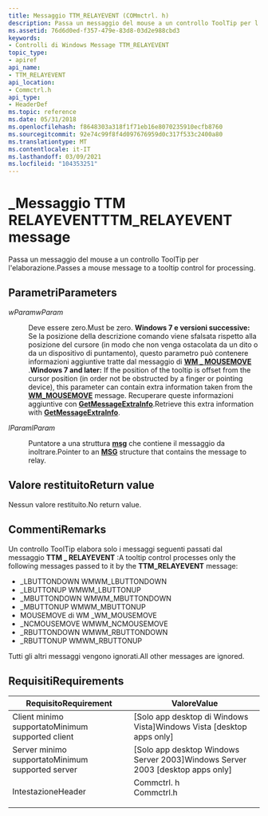 ```yaml
---
title: Messaggio TTM_RELAYEVENT (COMmctrl. h)
description: Passa un messaggio del mouse a un controllo ToolTip per l'elaborazione.
ms.assetid: 76d6d0ed-f357-479e-83d8-03d2e988cbd3
keywords:
- Controlli di Windows Message TTM_RELAYEVENT
topic_type:
- apiref
api_name:
- TTM_RELAYEVENT
api_location:
- Commctrl.h
api_type:
- HeaderDef
ms.topic: reference
ms.date: 05/31/2018
ms.openlocfilehash: f8648303a318f1f71eb16e8070235910ecfb8760
ms.sourcegitcommit: 92e74c99f8f4d097676959d0c317f533c2400a80
ms.translationtype: MT
ms.contentlocale: it-IT
ms.lasthandoff: 03/09/2021
ms.locfileid: "104353251"
---
```

# <a name="ttm_relayevent-message"></a><span data-ttu-id="157b4-104">\_Messaggio TTM RELAYEVENT</span><span class="sxs-lookup"><span data-stu-id="157b4-104">TTM\_RELAYEVENT message</span></span>

<span data-ttu-id="157b4-105">Passa un messaggio del mouse a un controllo ToolTip per l'elaborazione.</span><span class="sxs-lookup"><span data-stu-id="157b4-105">Passes a mouse message to a tooltip control for processing.</span></span>

## <a name="parameters"></a><span data-ttu-id="157b4-106">Parametri</span><span class="sxs-lookup"><span data-stu-id="157b4-106">Parameters</span></span>

<dl> <dt>

<span data-ttu-id="157b4-107">*wParam*</span><span class="sxs-lookup"><span data-stu-id="157b4-107">*wParam*</span></span> 
</dt> <dd>

<span data-ttu-id="157b4-108">Deve essere zero.</span><span class="sxs-lookup"><span data-stu-id="157b4-108">Must be zero.</span></span> <span data-ttu-id="157b4-109">**Windows 7 e versioni successive:** Se la posizione della descrizione comando viene sfalsata rispetto alla posizione del cursore (in modo che non venga ostacolata da un dito o da un dispositivo di puntamento), questo parametro può contenere informazioni aggiuntive tratte dal messaggio di [**WM \_ MOUSEMOVE**](/windows/desktop/inputdev/wm-mousemove) .</span><span class="sxs-lookup"><span data-stu-id="157b4-109">**Windows 7 and later:** If the position of the tooltip is offset from the cursor position (in order not be obstructed by a finger or pointing device), this parameter can contain extra information taken from the [**WM\_MOUSEMOVE**](/windows/desktop/inputdev/wm-mousemove) message.</span></span> <span data-ttu-id="157b4-110">Recuperare queste informazioni aggiuntive con [**GetMessageExtraInfo**](/windows/desktop/api/winuser/nf-winuser-getmessageextrainfo).</span><span class="sxs-lookup"><span data-stu-id="157b4-110">Retrieve this extra information with [**GetMessageExtraInfo**](/windows/desktop/api/winuser/nf-winuser-getmessageextrainfo).</span></span>

</dd> <dt>

<span data-ttu-id="157b4-111">*lParam*</span><span class="sxs-lookup"><span data-stu-id="157b4-111">*lParam*</span></span> 
</dt> <dd>

<span data-ttu-id="157b4-112">Puntatore a una struttura [**msg**](/windows/win32/api/winuser/ns-winuser-msg) che contiene il messaggio da inoltrare.</span><span class="sxs-lookup"><span data-stu-id="157b4-112">Pointer to an [**MSG**](/windows/win32/api/winuser/ns-winuser-msg) structure that contains the message to relay.</span></span>

</dd> </dl>

## <a name="return-value"></a><span data-ttu-id="157b4-113">Valore restituito</span><span class="sxs-lookup"><span data-stu-id="157b4-113">Return value</span></span>

<span data-ttu-id="157b4-114">Nessun valore restituito.</span><span class="sxs-lookup"><span data-stu-id="157b4-114">No return value.</span></span>

## <a name="remarks"></a><span data-ttu-id="157b4-115">Commenti</span><span class="sxs-lookup"><span data-stu-id="157b4-115">Remarks</span></span>

<span data-ttu-id="157b4-116">Un controllo ToolTip elabora solo i messaggi seguenti passati dal messaggio **TTM \_ RELAYEVENT** :</span><span class="sxs-lookup"><span data-stu-id="157b4-116">A tooltip control processes only the following messages passed to it by the **TTM\_RELAYEVENT** message:</span></span>

-   <span data-ttu-id="157b4-117">\_LBUTTONDOWN WM</span><span class="sxs-lookup"><span data-stu-id="157b4-117">WM\_LBUTTONDOWN</span></span>
-   <span data-ttu-id="157b4-118">\_LBUTTONUP WM</span><span class="sxs-lookup"><span data-stu-id="157b4-118">WM\_LBUTTONUP</span></span>
-   <span data-ttu-id="157b4-119">\_MBUTTONDOWN WM</span><span class="sxs-lookup"><span data-stu-id="157b4-119">WM\_MBUTTONDOWN</span></span>
-   <span data-ttu-id="157b4-120">\_MBUTTONUP WM</span><span class="sxs-lookup"><span data-stu-id="157b4-120">WM\_MBUTTONUP</span></span>
-   <span data-ttu-id="157b4-121">MOUSEMOVE di WM \_</span><span class="sxs-lookup"><span data-stu-id="157b4-121">WM\_MOUSEMOVE</span></span>
-   <span data-ttu-id="157b4-122">\_NCMOUSEMOVE WM</span><span class="sxs-lookup"><span data-stu-id="157b4-122">WM\_NCMOUSEMOVE</span></span>
-   <span data-ttu-id="157b4-123">\_RBUTTONDOWN WM</span><span class="sxs-lookup"><span data-stu-id="157b4-123">WM\_RBUTTONDOWN</span></span>
-   <span data-ttu-id="157b4-124">\_RBUTTONUP WM</span><span class="sxs-lookup"><span data-stu-id="157b4-124">WM\_RBUTTONUP</span></span>

<span data-ttu-id="157b4-125">Tutti gli altri messaggi vengono ignorati.</span><span class="sxs-lookup"><span data-stu-id="157b4-125">All other messages are ignored.</span></span>

## <a name="requirements"></a><span data-ttu-id="157b4-126">Requisiti</span><span class="sxs-lookup"><span data-stu-id="157b4-126">Requirements</span></span>



| <span data-ttu-id="157b4-127">Requisito</span><span class="sxs-lookup"><span data-stu-id="157b4-127">Requirement</span></span> | <span data-ttu-id="157b4-128">Valore</span><span class="sxs-lookup"><span data-stu-id="157b4-128">Value</span></span> |
|-------------------------------------|---------------------------------------------------------------------------------------|
| <span data-ttu-id="157b4-129">Client minimo supportato</span><span class="sxs-lookup"><span data-stu-id="157b4-129">Minimum supported client</span></span><br/> | <span data-ttu-id="157b4-130">\[Solo app desktop di Windows Vista\]</span><span class="sxs-lookup"><span data-stu-id="157b4-130">Windows Vista \[desktop apps only\]</span></span><br/>                                        |
| <span data-ttu-id="157b4-131">Server minimo supportato</span><span class="sxs-lookup"><span data-stu-id="157b4-131">Minimum supported server</span></span><br/> | <span data-ttu-id="157b4-132">\[Solo app desktop Windows Server 2003\]</span><span class="sxs-lookup"><span data-stu-id="157b4-132">Windows Server 2003 \[desktop apps only\]</span></span><br/>                                  |
| <span data-ttu-id="157b4-133">Intestazione</span><span class="sxs-lookup"><span data-stu-id="157b4-133">Header</span></span><br/>                   | <dl> <span data-ttu-id="157b4-134"><dt>Commctrl. h</dt></span><span class="sxs-lookup"><span data-stu-id="157b4-134"><dt>Commctrl.h</dt></span></span> </dl> |



 

